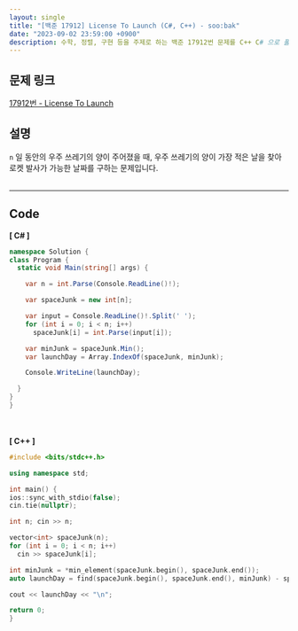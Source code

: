 ```yaml
---
layout: single
title: "[백준 17912] License To Launch (C#, C++) - soo:bak"
date: "2023-09-02 23:59:00 +0900"
description: 수학, 정렬, 구현 등을 주제로 하는 백준 17912번 문제를 C++ C# 으로 풀이 및 해설
---
```


## 문제 링크
  [17912번 - License To Launch](https://www.acmicpc.net/problem/17912)

## 설명
`n` 일 동안의 우주 쓰레기의 양이 주어졌을 때, 우주 쓰레기의 양이 가장 적은 날을 찾아 로켓 발사가 가능한 날짜를 구하는 문제입니다. <br>
<br>
- - -

## Code
<b>[ C# ] </b>
<br>

  ```c#
namespace Solution {
  class Program {
    static void Main(string[] args) {

      var n = int.Parse(Console.ReadLine()!);

      var spaceJunk = new int[n];

      var input = Console.ReadLine()!.Split(' ');
      for (int i = 0; i < n; i++)
        spaceJunk[i] = int.Parse(input[i]);

      var minJunk = spaceJunk.Min();
      var launchDay = Array.IndexOf(spaceJunk, minJunk);

      Console.WriteLine(launchDay);

    }
  }
}
  ```
<br><br>
<b>[ C++ ] </b>
<br>

  ```c++
#include <bits/stdc++.h>

using namespace std;

int main() {
  ios::sync_with_stdio(false);
  cin.tie(nullptr);

  int n; cin >> n;

  vector<int> spaceJunk(n);
  for (int i = 0; i < n; i++)
    cin >> spaceJunk[i];

  int minJunk = *min_element(spaceJunk.begin(), spaceJunk.end());
  auto launchDay = find(spaceJunk.begin(), spaceJunk.end(), minJunk) - spaceJunk.begin();

  cout << launchDay << "\n";

  return 0;
}
  ```
